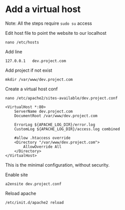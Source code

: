 # Add a virtual host

Note: All the steps require `sudo su` access

Edit host file to point the website to our localhost

    nano /etc/hosts

Add line

    127.0.0.1	dev.project.com

Add project if not exist

    mkdir /var/www/dev.project.com

Create a virtual host conf

    nano /etc/apache2/sites-available/dev.project.conf

    <VirtualHost *:80>
        ServerName dev.project.com
        DocumentRoot /var/www/dev.project.com
        
        ErrorLog ${APACHE_LOG_DIR}/error.log
        CustomLog ${APACHE_LOG_DIR}/access.log combined
        
        #allow .htaccess override
        <Directory "/var/www/dev.project.com">
            AllowOverride All
        </Directory>
    </VirtualHost>

This is the minimal configuration, without security.

Enable site

    a2ensite dev.project.conf

Reload apache

    /etc/init.d/apache2 reload

